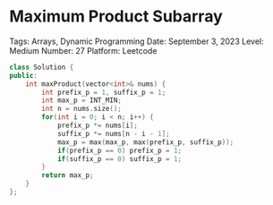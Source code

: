 # Maximum Product Subarray

Tags: Arrays, Dynamic Programming
Date: September 3, 2023
Level: Medium
Number: 27
Platform: Leetcode

```cpp
class Solution {
public:
    int maxProduct(vector<int>& nums) {
        int prefix_p = 1, suffix_p = 1;
        int max_p = INT_MIN;
        int n = nums.size();
        for(int i = 0; i < n; i++) {
            prefix_p *= nums[i];
            suffix_p *= nums[n - i - 1];
            max_p = max(max_p, max(prefix_p, suffix_p));
            if(prefix_p == 0) prefix_p = 1;
            if(suffix_p == 0) suffix_p = 1;
        }
        return max_p;
    }
};
```